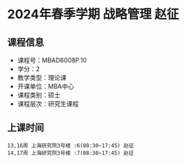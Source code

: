 # 2024年春季学期 战略管理 赵征






## 课程信息

- 课程号：MBAD6008P.10
- 学分：2
- 教学类型：理论课
- 开课单位：MBA中心
- 课程类别：硕士
- 课程层次：研究生课程

## 上课时间

```
13,16周 上海研究院3号楼 :6(08:30~17:45) 赵征
14,17周 上海研究院3号楼 :7(08:30~17:45) 赵征
```

